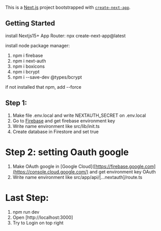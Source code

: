 This is a [Next.js](https://nextjs.org) project bootstrapped with [`create-next-app`](https://nextjs.org/docs/app/api-reference/cli/create-next-app).

## Getting Started

install Nextjs15+ App Router:
npx create-next-app@latest

install node package manager:

1. npm i firebase
2. npm i next-auth
3. npm i boxicons
4. npm i bcrypt
5. npm i --save-dev @types/bcrypt
   
if not installed that npm, add --force

## Step 1:
1. Make file .env.local and write NEXTAUTH_SECRET on .env.local
2. Go to [Firebase](https://firebase.google.com) and get firebase environment key 
3. Write name environment like src/lib/init.ts
4. Create database in Firestore and set true

# Step 2: setting Oauth google
1. Make OAuth google in [Google Cloud]([https://firebase.google.com](https://console.cloud.google.com/) and get environment key OAuth
2. Write name environment like src/app/api/[...nextauth]/route.ts

# Last Step:
1. npm run dev
2. Open [http://localhost:3000]
3. Try to Login on top right
